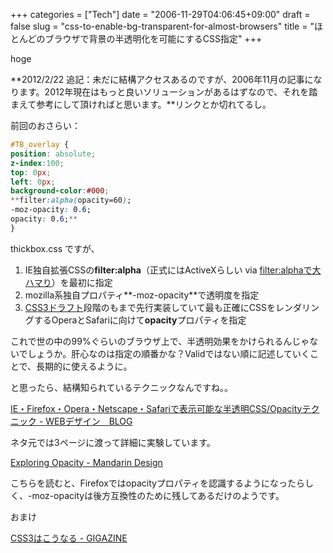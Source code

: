 +++
categories = ["Tech"]
date = "2006-11-29T04:06:45+09:00"
draft = false
slug = "css-to-enable-bg-transparent-for-almost-browsers"
title = "ほとんどのブラウザで背景の半透明化を可能にするCSS指定"
+++



hoge 

**2012/2/22 追記：未だに結構アクセスあるのですが、2006年11月の記事になります。2012年現在はもっと良いソリューションがあるはずなので、それを踏まえて参考にして頂ければと思います。**リンクとか切れてるし。

前回のおさらい：

```css
#TB_overlay {
position: absolute;
z-index:100;
top: 0px;
left: 0px;
background-color:#000;
**filter:alpha(opacity=60);
-moz-opacity: 0.6;
opacity: 0.6;**
}
```

thickbox.css ですが、

1. IE独自拡張CSSの**filter:alpha**（正式にはActiveXらしい via [filter:alphaで大ハマり](http://lunatear.net/archives/000435.html)）を最初に指定
1. mozilla系独自プロパティ**-moz-opacity**で透明度を指定
1. [CSS3ドラフト](http://www.w3.org/TR/css3-roadmap/)段階のもまで先行実装していて最も正確にCSSをレンダリングするOperaとSafariに向けて**opacity**プロパティを指定

これで世の中の99%ぐらいのブラウザ上で、半透明効果をかけられるんじゃないでしょうか。肝心なのは指定の順番かな？Validではない順に記述していくことで、長期的に使えるように。

と思ったら、結構知られているテクニックなんですね。。

[IE・Firefox・Opera・Netscape・Safariで表示可能な半透明CSS/Opacityテクニック - WEBデザイン　BLOG](http://weblibrary.s224.xrea.com/weblog/css/cat15/iefirefoxoperanetscapesafarics.html)

ネタ元では3ページに渡って詳細に実験しています。

[Exploring Opacity - Mandarin Design](http://www.mandarindesign.com/opacity.html)

こちらを読むと、Firefoxではopacityプロパティを認識するようになったらしく、-moz-opacityは後方互換性のために残してあるだけのようです。

おまけ

[CSS3はこうなる - GIGAZINE](http://gigazine.net/index.php?/news/comments/20060522_css3/)
